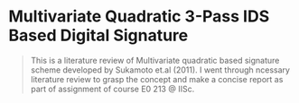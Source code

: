 # Multivariate Quadratic 3-Pass IDS Based Digital Signature
> This is a literature review of Multivariate quadratic based signature scheme developed by Sukamoto et.al (2011). I went through ncessary literature review to grasp the concept and make a concise report as part of assignment of course E0 213 @ IISc.
